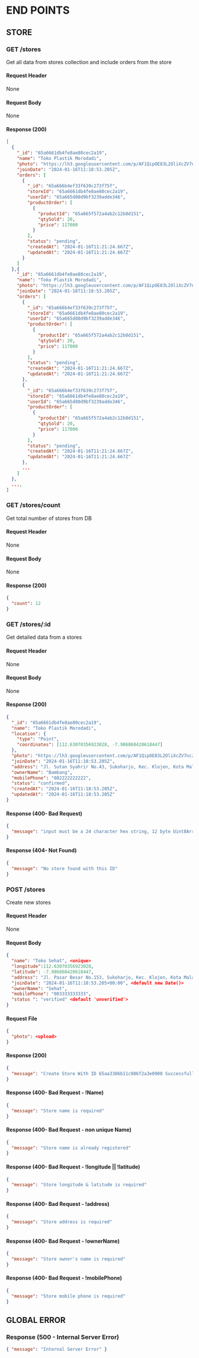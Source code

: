 # END POINTS

## STORE

### GET /stores

Get all data from stores collection and include orders from the store

#### Request Header

None

#### Request Body

None

#### Response (200)

```json
[
  {
    "_id": "65a6661db4fe8ae80cec2a19",
    "name": "Toko Plastik Morodadi",
    "photo": "https://lh3.googleusercontent.com/p/AF1QipOE83L2OliXcZV7nczQvFhooFJc7qxtLGb7kYCT=s1360-w1360-h1020",
    "joinDate": "2024-01-16T11:18:53.205Z",
    "orders": [
      {
        "_id": "65a666b4ef33f639c273f75f",
        "storeId": "65a6661db4fe8ae80cec2a19",
        "userId": "65a665d80d9bf3239adde346",
        "productOrder": [
          {
            "productId": "65a665f572a4ab2c12b8d151",
            "qtySold": 20,
            "price": 117000
          }
        ],
        "status": "pending",
        "createdAt": "2024-01-16T11:21:24.667Z",
        "updatedAt": "2024-01-16T11:21:24.667Z"
      }
    ]
  },{
    "_id": "65a6661db4fe8ae80cec2a19",
    "name": "Toko Plastik Morodadi",
    "photo": "https://lh3.googleusercontent.com/p/AF1QipOE83L2OliXcZV7nczQvFhooFJc7qxtLGb7kYCT=s1360-w1360-h1020",
    "joinDate": "2024-01-16T11:18:53.205Z",
    "orders": [
      {
        "_id": "65a666b4ef33f639c273f75f",
        "storeId": "65a6661db4fe8ae80cec2a19",
        "userId": "65a665d80d9bf3239adde346",
        "productOrder": [
          {
            "productId": "65a665f572a4ab2c12b8d151",
            "qtySold": 20,
            "price": 117000
          }
        ],
        "status": "pending",
        "createdAt": "2024-01-16T11:21:24.667Z",
        "updatedAt": "2024-01-16T11:21:24.667Z"
      },
      {
        "_id": "65a666b4ef33f639c273f75f",
        "storeId": "65a6661db4fe8ae80cec2a19",
        "userId": "65a665d80d9bf3239adde346",
        "productOrder": [
          {
            "productId": "65a665f572a4ab2c12b8d151",
            "qtySold": 20,
            "price": 117000
          }
        ],
        "status": "pending",
        "createdAt": "2024-01-16T11:21:24.667Z",
        "updatedAt": "2024-01-16T11:21:24.667Z"
      },
      ...
    ]
  },
  ...,
]
```

### GET /stores/count

Get total number of stores from DB

#### Request Header

None

#### Request Body

None

#### Response (200)

```json
{
  "count": 12
}
```

### GET /stores/:id

Get detailed data from a stores

#### Request Header

None

#### Request Body

None

#### Response (200)

```json
{
  "_id": "65a6661db4fe8ae80cec2a19",
  "name": "Toko Plastik Morodadi",
  "location": {
    "type": "Point",
    "coordinates": [112.63070356923028, -7.986860420618447]
  },
  "photo": "https://lh3.googleusercontent.com/p/AF1QipOE83L2OliXcZV7nczQvFhooFJc7qxtLGb7kYCT=s1360-w1360-h1020",
  "joinDate": "2024-01-16T11:18:53.205Z",
  "address": "Jl. Sutan Syahrir No.43, Sukoharjo, Kec. Klojen, Kota Malang, Jawa Timur 65117",
  "ownerName": "Bambang",
  "mobilePhone": "082222222222",
  "status": "confirmed",
  "createdAt": "2024-01-16T11:18:53.205Z",
  "updatedAt": "2024-01-16T11:18:53.205Z"
}
```

#### Response (400- Bad Request)

```json
{
  "message": "input must be a 24 character hex string, 12 byte Uint8Array, or an integer"
}
```

#### Response (404- Not Found)

```json
{
  "message": "No store found with this ID"
}
```

### POST /stores

Create new stores

#### Request Header

None

#### Request Body

```json
{
  "name": "Toko Sehat", <unique>
  "longitude":112.63070356923028,
  "latitude": -7.986860420618447,
  "address": "Jl. Pasar Besar No.153, Sukoharjo, Kec. Klojen, Kota Malang, Jawa Timur 65118",
  "joinDate": "2024-01-16T11:18:53.205+00:00", <default new Date()>
  "ownerName": "Sehat",
  "mobilePhone": "083333333333",
  "status ": "verified" <default 'unverified'>
}
```

#### Request File

```json
{
  "photo": <upload>
}
```

#### Response (200)

```json
{
  "message": "Create Store With ID 65aa3386b11c806f2a3e0900 Successfull"
}
```

#### Response (400- Bad Request - !Name)

```json
{
  "message": "Store name is required"
}
```

#### Response (400- Bad Request - non unique Name)

```json
{
  "message": "Store name is already registered"
}
```

#### Response (400- Bad Request - !longitude || !latitude)

```json
{
  "message": "Store longitude & latitude is required"
}
```

#### Response (400- Bad Request - !address)

```json
{
  "message": "Store address is required"
}
```

#### Response (400- Bad Request - !ownerName)

```json
{
  "message": "Store owner's name is required"
}
```

#### Response (400- Bad Request - !mobilePhone)

```json
{
  "message": "Store mobile phone is required"
}
```

## GLOBAL ERROR

### Response (500 - Internal Server Error)

```json
{ "message": "Internal Server Error" }
```
